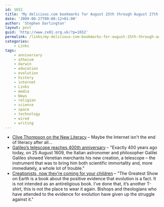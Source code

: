 ```yaml
---
id: 1652
title: 'My delicious.com bookmarks for August 25th through August 27th'
date: '2009-08-27T09:00:12+01:00'
author: 'Stephen Darlington'
layout: post
guid: 'http://www.zx81.org.uk/?p=1652'
permalink: /links/my-delicious-com-bookmarks-for-august-25th-through-august-27th.html
categories:
    - Links
tags:
    - anniversary
    - atheism
    - darwin
    - education
    - evolution
    - history
    - internet
    - Links
    - media
    - News
    - religion
    - science
    - space
    - technology
    - wired
    - writing
---
```


- [Clive Thompson on the New Literacy](http://www.wired.com/techbiz/people/magazine/17-09/st_thompson) – Maybe the Internet isn't the end of literacy after all…
- [Galileo’s telescope reaches 400th anniversary](http://www.guardian.co.uk/science/blog/2009/aug/25/galileos-telescope-400-years-anniversary) – "Exactly 400 years ago today, on 25 August 1609, the Italian astronomer and philosopher Galilei Galileo showed Venetian merchants his new creation, a telescope – the instrument that was to bring him both scientific immortality and, more immediately, a whole lot of trouble."
- [Creationists, now they’re coming for your children](http://entertainment.timesonline.co.uk/tol/arts_and_entertainment/books/book_extracts/article6805656.ece) – "The Greatest Show on Earth is a book about the positive evidence that evolution is a fact. It is not intended as an antireligious book. I’ve done that, it’s another T-shirt, this is not the place to wear it again. Bishops and theologians who have attended to the evidence for evolution have given up the struggle against it."